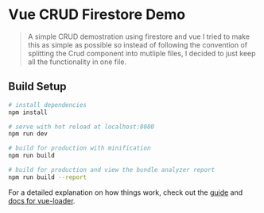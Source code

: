 # Vue CRUD Firestore Demo

> A simple CRUD demostration using firestore and vue
I tried to make this as simple as possible so instead of following the convention of splitting the Crud component into
mutliple files, I decided to just keep all the functionality in one file.

## Build Setup

``` bash
# install dependencies
npm install

# serve with hot reload at localhost:8080
npm run dev

# build for production with minification
npm run build

# build for production and view the bundle analyzer report
npm run build --report
```

For a detailed explanation on how things work, check out the [guide](http://vuejs-templates.github.io/webpack/) and [docs for vue-loader](http://vuejs.github.io/vue-loader).
